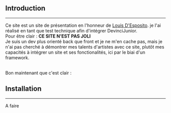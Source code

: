 ## Introduction
---
Ce site est un site de présentation en l'honneur de <a href="">Louis D'Esposito</a>. je l'ai réalisé en tant que test technique afin d'intégrer DevinciJunior.<br>
Pour être clair : <strong>CE SITE N'EST PAS JOLI</strong><br>
Je suis un dev plus orienté back que front et je ne m'en cache pas, mais je n'ai pas cherché à démontrer mes talents d'artistes avec ce site, plutôt mes capacités à intégrer un site et ses fonctionalités, ici par le biai d'un framework.<br><br>

Bon maintenant que c'est clair :
## Installation
---
A faire
